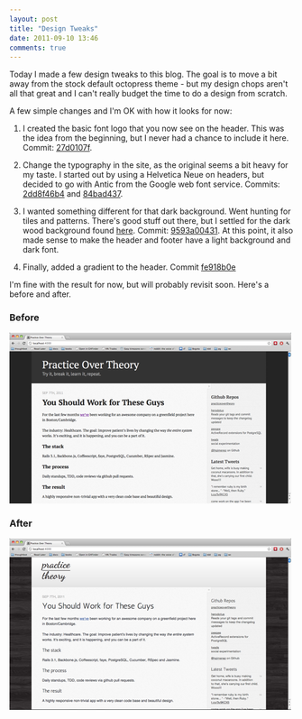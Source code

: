 ```yaml
---
layout: post
title: "Design Tweaks"
date: 2011-09-10 13:46
comments: true
---
```


Today I made a few design tweaks to this blog. The goal is to move a bit away from the stock default octopress theme - but my design chops aren't all that great and I can't really budget the time to do a design from scratch.

A few simple changes and I'm OK with how it looks for now:

1. I created the basic font logo that you now see on the header. This was the idea from the beginning, but I never had a chance to include it here. Commit: [27d0107f](https://github.com/hgmnz/practiceovertheory/commit/27d0107fe1165f61cfd72f17717a674575ca4fc9).

2. Change the typography in the site, as the original seems a bit heavy for my taste. I started out by using a Helvetica Neue on headers, but decided to go with Antic from the Google web font service. Commits: [2dd8f46b4](https://github.com/hgmnz/practiceovertheory/commit/2dd8f46b46a4c848ea4debbeeeda8e9ce23fcb0a) and [84bad437]( https://github.com/hgmnz/practiceovertheory/commit/84bad437716a8c0e78b1354b0f61876e1cd9a988).

3. I wanted something different for that dark background. Went hunting for tiles and patterns. There's good stuff out there, but I settled for the dark wood background found [here](http://webtreats.mysitemyway.com/8-tileable-dark-wood-texture-patterns/). Commit: [9593a00431](https://github.com/hgmnz/practiceovertheory/commit/9593a004317f1fdc57a386373b3210262bd029b0). At this point, it also made sense to make the header and footer have a light background and dark font.

4. Finally, added a gradient to the header. Commit [fe918b0e](https://github.com/hgmnz/practiceovertheory/commit/fe918b0e9681bbc9c7af21980a4c585698feaf09)

I'm fine with the result for now, but will probably revisit soon. Here's a before and after.

### Before

![Before](/images/posts/before-resized.png)

### After

![After](/images/posts/after-resized.png)
